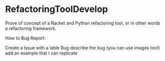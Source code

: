 # RefactoringToolDevelop

Prove of concept of a Racket and Python refactoring tool, or in other words a refactoring framework.

How to Bug Report:

Create a Issue with a lable Bug
describe the bug (you can use images too!)
add an example that I can replicate 
